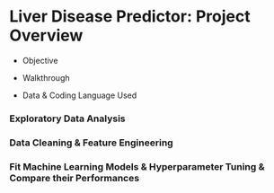 # Liver Disease Predictor: Project Overview 

* Objective 

* Walkthrough 

* Data & Coding Language Used 

### Exploratory Data Analysis 

### Data Cleaning & Feature Engineering 

### Fit Machine Learning Models & Hyperparameter Tuning & Compare their Performances 


